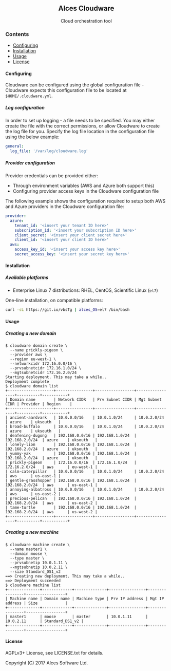 <div align="center">
    <h2>Alces Cloudware</h2>
    <p align="center">
        <p>Cloud orchestration tool</p>
    </p>
</div>

### Contents
* [Configuring](#configuring)
* [Installation](#installation)
* [Usage](#usage)
* [License](#license)

#### Configuring

Cloudware can be configured using the global configuration file - Cloudware
expects this configuration file to be located at `$HOME/.cloudware.yml`.

##### Log configuration

In order to set up logging - a file needs to be specified. You may either
create the file with the correct permissions, or allow Cloudware to create the
log file for you. Specify the log file location in the configuration file using
the below example:

```yaml
general:
  log_file: '/var/log/cloudware.log'
```

##### Provider configuration

Provider credentials can be provided either:

* Through environment variables (AWS and Azure both support this)
* Configuring provider access keys in the Cloudware configuration file

The following example shows the configuration required to setup both AWS and
Azure providers in the Cloudware configuration file:

```yaml
provider:
  azure:
    tenant_id: '<insert your tenant ID here>'
    subscription_id: '<insert your subscription ID here>'
    client_secret: '<insert your client secret here>'
    client_id: '<insert your client ID here>'
  aws:
    access_key_id: '<insert your access key here>'
    secret_access_key: '<insert your secret key here>'
```

#### Installation

##### Available platforms

* Enterprise Linux 7 distributions: RHEL, CentOS, Scientific Linux (`el7`)

One-line installation, on compatible platforms:

```bash
curl -sL https://git.io/vbsTg | alces_OS=el7 /bin/bash
```

#### Usage

##### Creating a new domain

```
$ cloudware domain create \
  --name prickly-pigeon \
  --provider aws \
  --region eu-west-1 \
  --networkcidr 172.16.0.0/16 \
  --prvsubnetcidr 172.16.1.0/24 \
  --mgtsubnetcidr 172.16.2.0/24
Starting deployment. This may take a while..
Deployment complete
$ cloudware domain list
+--------------------+----------------+-----------------+-----------------+----------+-----------+
| Domain name        | Network CIDR   | Prv Subnet CIDR | Mgt Subnet CIDR | Provider | Region    |
+--------------------+----------------+-----------------+-----------------+----------+-----------+
| ancient-aardvark   | 10.0.0.0/16    | 10.0.1.0/24     | 10.0.2.0/24     | azure    | uksouth   |
| broad-buffalo      | 10.0.0.0/16    | 10.0.1.0/24     | 10.0.2.0/24     | azure    | uksouth   |
| deafening-dugong   | 192.168.0.0/16 | 192.168.1.0/24  | 192.168.2.0/24  | azure    | uksouth   |
| lonely-lion        | 192.168.0.0/16 | 192.168.1.0/24  | 192.168.2.0/24  | azure    | uksouth   |
| yummy-yak          | 192.168.0.0/16 | 192.168.1.0/24  | 192.168.2.0/24  | azure    | uksouth   |
| prickly-pigeon     | 172.16.0.0/16  | 172.16.1.0/24   | 172.16.2.0/24   | aws      | eu-west-1 |
| calm-caterpillar   | 10.0.0.0/16    | 10.0.1.0/24     | 10.0.2.0/24     | aws      | us-east-1 |
| gentle-grasshopper | 192.168.0.0/16 | 192.168.1.0/24  | 192.168.2.0/24  | aws      | us-east-1 |
| annoying-albatross | 10.0.0.0/16    | 10.0.1.0/24     | 10.0.2.0/24     | aws      | us-east-2 |
| precious-pelican   | 192.168.0.0/16 | 192.168.1.0/24  | 192.168.2.0/24  | aws      | us-east-2 |
| tame-turtle        | 192.168.0.0/16 | 192.168.1.0/24  | 192.168.2.0/24  | aws      | us-west-2 |
+--------------------+----------------+-----------------+-----------------+----------+-----------+
```

##### Creating a new machine

```
$ cloudware machine create \
  --name master1 \
  --domain moose \
  --type master \
  --prvsubnetip 10.0.1.11 \
  --mgtsubnetip 10.0.2.11 \
  --size Standard_DS1_v2
==> Creating new deployment. This may take a while..
==> Deployment succeeded
$ cloudware machine list
+--------------+-------------+--------------+----------------+----------------+-----------------+
| Machine name | Domain name | Machine type | Prv IP address | Mgt IP address | Size            |
+--------------+-------------+--------------+----------------+----------------+-----------------+
| master1      | moose       | master       | 10.0.1.11      | 10.0.2.11      | Standard_DS1_v2 |
+--------------+-------------+--------------+----------------+----------------+-----------------+
```

#### License

AGPLv3+ License, see LICENSE.txt for details.

Copyright (C) 2017 Alces Software Ltd.
